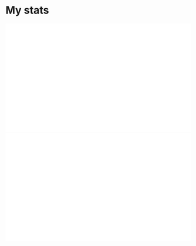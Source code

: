 # My stats

![](https://raw.githubusercontent.com/Kostlivec007/Kostlivec007/master/generated/overview.svg#gh-dark-mode-only)
![](https://raw.githubusercontent.com/Kostlivec007/Kostlivec007/master/generated/languages.svg#gh-dark-mode-only)
